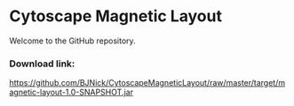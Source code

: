 
# Cytoscape Magnetic Layout

Welcome to the GitHub repository.

### Download link:

https://github.com/BJNick/CytoscapeMagneticLayout/raw/master/target/magnetic-layout-1.0-SNAPSHOT.jar

